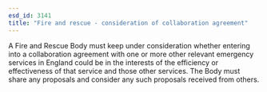```yaml
---
esd_id: 3141
title: "Fire and rescue - consideration of collaboration agreement"
---
```


A Fire and Rescue Body must keep under consideration whether entering into a collaboration agreement with one or more other relevant emergency services in England could be in the interests of the efficiency or effectiveness of that service and those other services. The Body must share any proposals and consider any such proposals received from others.

